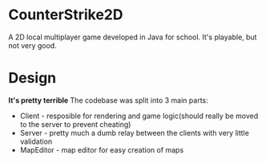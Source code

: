 # CounterStrike2D
A 2D local multiplayer game developed in Java for school.
It's playable, but not very good.

# Design
**It's pretty terrible**
The codebase was split into 3 main parts:
- Client - resposible for rendering and game logic(should really be moved to the server to prevent cheating)
- Server - pretty much a dumb relay between the clients with very little validation
- MapEditor - map editor for easy creation of maps
